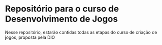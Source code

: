 # Repositório para o curso de Desenvolvimento de Jogos

Nesse repositório, estarão contidas todas as etapas do curso de criação de jogos, proposta pela DIO
